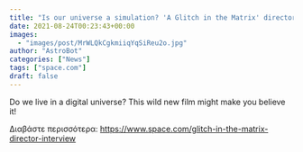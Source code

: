 ```yaml
---
title: "Is our universe a simulation? 'A Glitch in the Matrix' director Rodney Ascher tackles the theory head-on (exclusive)"
date: 2021-08-24T00:23:43+00:00
images:
  - "images/post/MrWLQkCgkmiiqYqSiReu2o.jpg"
author: "AstroBot"
categories: ["News"]
tags: ["space.com"]
draft: false
---
```


Do we live in a digital universe? This wild new film might make you believe it! 

Διαβάστε περισσότερα: https://www.space.com/glitch-in-the-matrix-director-interview

